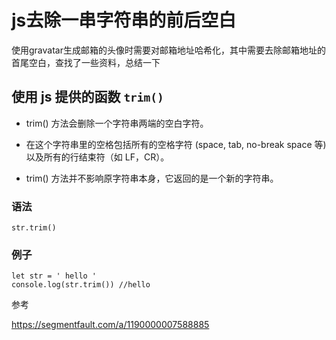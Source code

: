 # js去除一串字符串的前后空白

使用gravatar生成邮箱的头像时需要对邮箱地址哈希化，其中需要去除邮箱地址的首尾空白，查找了一些资料，总结一下

## 使用 js 提供的函数 `trim()`

- trim() 方法会删除一个字符串两端的空白字符。

- 在这个字符串里的空格包括所有的空格字符 (space, tab, no-break space 等)以及所有的行结束符（如 LF，CR）。

- trim() 方法并不影响原字符串本身，它返回的是一个新的字符串。


### 语法

    str.trim()

### 例子

    let str = ' hello '
    console.log(str.trim()) //hello

参考

https://segmentfault.com/a/1190000007588885